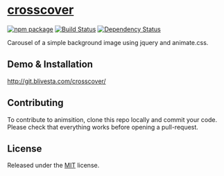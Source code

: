 # [crosscover](http://blivesta.github.io/crosscover)

[![npm package](https://img.shields.io/npm/v/crosscover.svg?style=flat-square)](https://www.npmjs.com/package/crosscover)
[![Build Status](https://img.shields.io/travis/blivesta/crosscover/master.svg?style=flat-square)](https://travis-ci.org/blivesta/crosscover)
[![Dependency Status](https://david-dm.org/blivesta/crosscover.svg?style=flat-square)](https://david-dm.org/blivesta/crosscover)


Carousel of a simple background image using jquery and animate.css.

## Demo & Installation
http://git.blivesta.com/crosscover/


## Contributing

To contribute to animsition, clone this repo locally and commit your code.  
Please check that everything works before opening a pull-request.



## License
Released under the [MIT](https://github.com/blivesta/crosscover/blob/master/LICENSE.md) license.
